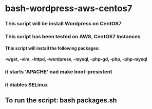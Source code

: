 # bash-wordpress-aws-centos7
### This script will be install Wordpress on CentOS7

### This script has been tested  on AWS, CentOS7 Instances

#### This script will install the following packages:
####  -wget, -vim, -httpd, -wordpress, -mysql, -php-gd, -php, -php-mysql

### it starts 'APACHE' nad make boot-presistent

### it diables SELinux


## To run the script: bash packages.sh
